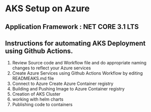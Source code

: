 # AKS Setup on Azure

## Application Framework : NET CORE 3.1 LTS

## Instructions for automating AKS Deployment using Github Actions.

1. Review Source code and Workflow file and do appropriate naming changes to reflect your Azure services
2. Create Azure Services using Github Actions Workflow by editing READMEAKS.md file
3. Connect to Azure Create Azure Container registry
5. Building and Pushing Image to Azure Container registry
6. Creation of AKS Cluster 
7. working with helm charts
8. Publishing code to containers
